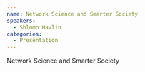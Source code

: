 ```yaml
--- 
name: Network Science and Smarter Society 
speakers: 
  - Shlomo Havlin 
categories:
  - Presentation
---
```


Network Science and Smarter Society